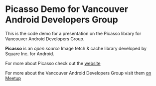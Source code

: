 Picasso Demo for Vancouver Android Developers Group
=====================

This is the code demo for a presentation on the Picasso library for Vancouver Android Developers Group.

**Picasso** is an _open source_ Image fetch & cache library developed by Square Inc. for Android.

For more about Picasso check out the [website](http://square.github.io/picasso/ "Picasso on the web")

For more about the Vancouver Android Developers Group visit them [on Meetup](http://www.meetup.com/van-android-developers/ "Vancouver Android Developers on Meetup")
